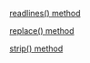 [readlines() method](https://www.w3schools.com/python/ref_file_readlines.asp)

[replace() method](https://www.w3schools.com/python/ref_string_replace.asp)

[strip() method](https://www.w3schools.com/python/ref_string_strip.asp)